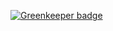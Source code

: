
[![Greenkeeper badge](https://badges.greenkeeper.io/dhis2/dhis2-icons.svg)](https://greenkeeper.io/)

